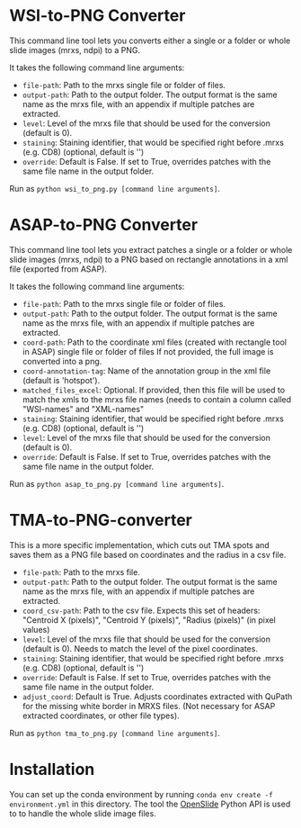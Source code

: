 # WSI-to-PNG Converter
This command line tool lets you converts either a single or a folder or whole slide images (mrxs, ndpi)
to a PNG.

It takes the following command line arguments:
- `file-path`: Path to the mrxs single file or folder of files.
- `output-path`: Path to the output folder. The output format is the same name as the mrxs file,
    with an appendix if multiple patches are extracted.
- `level`: Level of the mrxs file that should be used for the conversion (default is 0).
- `staining`: Staining identifier, that would be specified right before .mrxs (e.g. CD8) (optional, default is '')
- `override`: Default is False. If set to True, overrides patches with the same file name in the output folder.

Run as `python wsi_to_png.py [command line arguments]`.

# ASAP-to-PNG Converter
This command line tool lets you extract patches a single or a folder or whole slide images (mrxs, ndpi)
to a PNG based on rectangle annotations in a xml file (exported from ASAP).

It takes the following command line arguments:
- `file-path`: Path to the mrxs single file or folder of files.
- `output-path`: Path to the output folder. The output format is the same name as the mrxs file,
    with an appendix if multiple patches are extracted.
- `coord-path`: Path to the coordinate xml files (created with rectangle tool in ASAP) single file or folder of files
        If not provided, the full image is converted into a png.
- `coord-annotation-tag`: Name of the annotation group in the xml file (default is 'hotspot').
- `matched_files_excel`: Optional. If provided, then this file will be used to match the xmls to the mrxs file names (needs to contain
        a column called "WSI-names" and "XML-names"
- `staining`: Staining identifier, that would be specified right before .mrxs (e.g. CD8) (optional, default is '')
- `level`: Level of the mrxs file that should be used for the conversion (default is 0).
- `override`: Default is False. If set to True, overrides patches with the same file name in the output folder.

Run as `python asap_to_png.py [command line arguments]`.


# TMA-to-PNG-converter
This is a more specific implementation, which cuts out TMA spots and saves them as a PNG file based on coordinates and 
the radius in a csv file.

- `file-path`: Path to the mrxs file.
- `output-path`: Path to the output folder. The output format is the same name as the mrxs file,
    with an appendix if multiple patches are extracted.
- `coord_csv-path`: Path to the csv file. Expects this set of headers: "Centroid X (pixels)",
    "Centroid Y (pixels)", "Radius (pixels)" (in pixel values)
- `level`: Level of the mrxs file that should be used for the conversion (default is 0). Needs to match the level of the
       pixel coordinates.
- `staining`: Staining identifier, that would be specified right before .mrxs (e.g. CD8) (optional, default is '')
- `override`: Default is False. If set to True, overrides patches with the same file name in the output folder.
- `adjust_coord`: Default is True. Adjusts coordinates extracted with QuPath for the missing white border in MRXS files. 
        (Not necessary for ASAP extracted coordinates, or other file types).


Run as `python tma_to_png.py [command line arguments]`.


# Installation    
You can set up the conda environment by running `conda env create -f environment.yml` in this directory.
The tool the [OpenSlide](https://openslide.org/) Python API is used to to handle the whole slide image files.